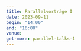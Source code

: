 ```yaml
---
title: Parallelvorträge I
date: 2023-09-11
begin: "14:00"
end: "16:00"
venue:
get-more: parallel-talks-1
---
```


